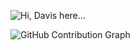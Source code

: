![Hi, Davis here...](https://readme-typing-svg.herokuapp.com?font=monaco&color=00e30c&size=36&vCenter=true&lines=Hi%2C+Davis+here...;Hola%2C+Davis+aquí...;Bonjour%2C+Davis+ici...;Hallo%2C+Davis+hier...;Ciao%2C+Davis+qui...;Привет%2C+Дэвис+здесь...;こんにちは、デイビスです...;你好，戴维斯在这里...;Mambo%2C+Davis+hapa...)

![GitHub Contribution Graph](https://github-readme-activity-graph.vercel.app/graph?username=tibendadavis&theme=tokyo-night&hide_border=true&hide_title=false&area=true&custom_title=Total%20contribution%20graph%20in%20all%20repo)




